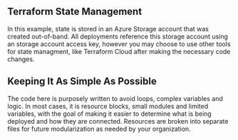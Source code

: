 ## Terraform State Management
In this example, state is stored in an Azure Storage account that was created out-of-band.  All deployments reference this storage account using an storage account access key, however you may choose to use other tools for state managment, like Terraform Cloud after making the necessary code changes.

## Keeping It As Simple As Possible
The code here is purposely written to avoid loops, complex variables and logic. In most cases, it is resource blocks, small modules and limited variables, with the goal of making it easier to determine what is being deployed and how they are connected. Resources are broken into separate files for future modularization as needed by your organization. 


